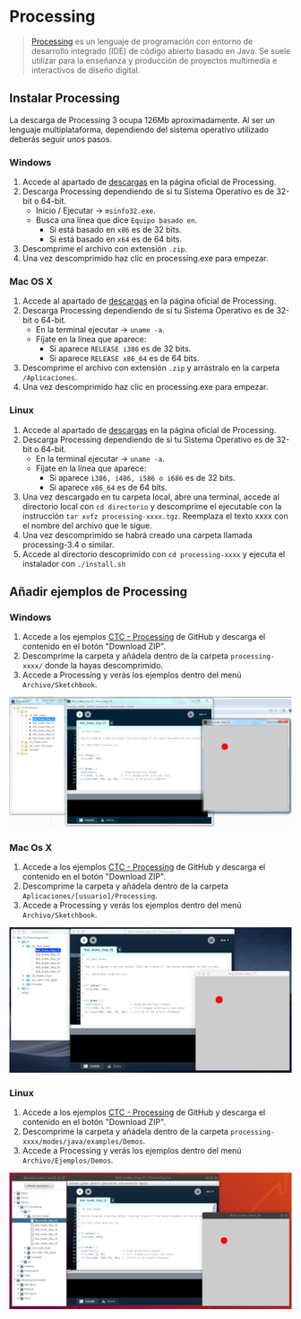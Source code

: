 # Processing

> [Processing][1] es un lenguaje de programación con entorno de desarrollo integrado (IDE) de código abierto basado en Java. Se suele utilizar para la enseñanza y producción de proyectos multimedia e interactivos de diseño digital.


## Instalar Processing

La descarga de Processing 3 ocupa 126Mb aproximadamente. Al ser un lenguaje multiplataforma, dependiendo del sistema operativo utilizado deberás seguir unos pasos.


### Windows

1. Accede al apartado de [descargas][2] en la página oficial de Processing.
2. Descarga Processing dependiendo de si tu Sistema Operativo es de 32-bit o 64-bit.
    - Inicio / Ejecutar -> ``msinfo32.exe``.
    - Busca una línea que dice ``Equipo basado en``.
        - Si está basado en ``x86`` es de 32 bits.
        - Si está basado en ``x64`` es de 64 bits.
3. Descomprime el archivo con extensión ``.zip``.
4. Una vez descomprimido haz clic en processing.exe para empezar.


### Mac OS X

1. Accede al apartado de [descargas][2] en la página oficial de Processing.
2. Descarga Processing dependiendo de si tu Sistema Operativo es de 32-bit o 64-bit.
    - En la terminal ejecutar -> ``uname -a``.
    - Fíjate en la línea que aparece:
        - Si aparece ``RELEASE i386`` es de 32 bits.
        - Si aparece ``RELEASE x86_64`` es de 64 bits.
3. Descomprime el archivo con extensión ``.zip`` y arrástralo en la carpeta ``/Aplicaciones``.
4. Una vez descomprimido haz clic en processing.exe para empezar.


### Linux

1. Accede al apartado de [descargas][2] en la página oficial de Processing.
2. Descarga Processing dependiendo de si tu Sistema Operativo es de 32-bit o 64-bit.
    - En la terminal ejecutar -> ``uname -a``.
    - Fíjate en la línea que aparece:
        - Si aparece ``i386, i486, i586 o i686`` es de 32 bits.
        - Si aparece ``x86_64`` es de 64 bits.
3. Una vez descargado en tu carpeta local, abre una terminal, accede al directorio local con ``cd directorio`` y descomprime el ejecutable con la instrucción ``tar xvfz processing-xxxx.tgz``. Reemplaza el texto xxxx con el nombre del archivo que le sigue. 
4. Una vez descomprimido se habrá creado una carpeta llamada processing-3.4 o similar. 
5. Accede al directorio descoprimido con ``cd processing-xxxx`` y ejecuta el instalador con ``./install.sh``


## Añadir ejemplos de Processing

### Windows

1. Accede a los ejemplos [CTC - Processing][2] de GitHub y descarga el contenido en el botón "Download ZIP".
2. Descomprime la carpeta y añádela dentro de la carpeta ``processing-xxxx/`` donde la hayas descomprimido.
3. Accede a Processing y verás los ejemplos dentro del menú ``Archivo/Sketchbook``.

![](img/windows.png)


### Mac Os X

1. Accede a los ejemplos [CTC - Processing][2] de GitHub y descarga el contenido en el botón "Download ZIP".
2. Descomprime la carpeta y añádela dentro de la carpeta ``Aplicaciones/[usuario]/Processing``.
3. Accede a Processing y verás los ejemplos dentro del menú ``Archivo/Sketchbook``.

![](img/mac.png)


### Linux 

1. Accede a los ejemplos [CTC - Processing][2] de GitHub y descarga el contenido en el botón "Download ZIP".
2. Descomprime la carpeta y añádela dentro de la carpeta ``processing-xxxx/modes/java/examples/Demos``.
3. Accede a Processing y verás los ejemplos dentro del menú ``Archivo/Ejemplos/Demos``.

![](img/linux.png)


[1]: https://processing.org/
[2]: https://processing.org/download/
[3]: https://github.com/arduino/CTC-Processing